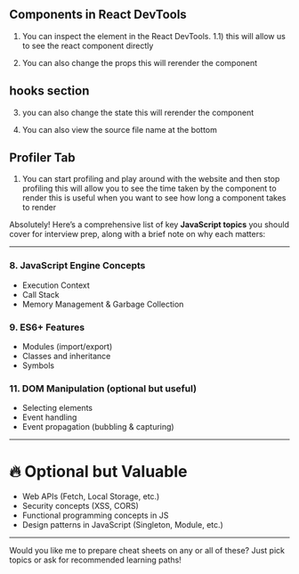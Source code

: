 
## Components in React DevTools
1) You can inspect the element in the React DevTools.
    1.1) this will allow us to see the react component directly

2) You can also change the props this will rerender the component

## hooks section
3) you can also change the state this will rerender the component

4) You can also view the source file name at the bottom


## Profiler Tab
1) You can start profiling and play around with the website and then stop profiling this will allow you to see the time taken by the component to render
this is useful when you want to see how long a component takes to render

Absolutely! Here’s a comprehensive list of key **JavaScript topics** you should cover for interview prep, along with a brief note on why each matters:

---

### 8. **JavaScript Engine Concepts**

* Execution Context
* Call Stack
* Memory Management & Garbage Collection

### 9. **ES6+ Features**

* Modules (import/export)
* Classes and inheritance
* Symbols


### 11. **DOM Manipulation (optional but useful)**

* Selecting elements
* Event handling
* Event propagation (bubbling & capturing)

---

# 🔥 Optional but Valuable

* Web APIs (Fetch, Local Storage, etc.)
* Security concepts (XSS, CORS)
* Functional programming concepts in JS
* Design patterns in JavaScript (Singleton, Module, etc.)

---

Would you like me to prepare cheat sheets on any or all of these? Just pick topics or ask for recommended learning paths!
